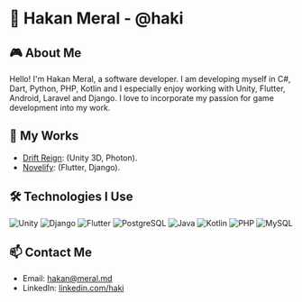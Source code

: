 # 👾 Hakan Meral - @haki

## 🎮 About Me

Hello! I'm Hakan Meral, a software developer. I am developing myself in C#, Dart, Python, PHP, Kotlin and I especially enjoy working with Unity, Flutter, Android, Laravel and Django. I love to incorporate my passion for game development into my work.

## 🚀 My Works

- [Drift Reign](https://store.steampowered.com/app/2368220/Drift_Reign/): (Unity 3D, Photon).
- [Novelify](https://play.google.com/store/apps/details?id=de.belengroup.novelify): (Flutter, Django).
  
## 🛠 Technologies I Use

![Unity](https://img.shields.io/badge/Unity-000000?style=for-the-badge&logo=unity&logoColor=white)
![Django](https://img.shields.io/badge/Django-092E20?style=for-the-badge&logo=django&logoColor=white)
![Flutter](https://img.shields.io/badge/Flutter-02569B?style=for-the-badge&logo=flutter&logoColor=white)
![PostgreSQL](https://img.shields.io/badge/PostgreSQL-4169E1?style=for-the-badge&logo=postgresql&logoColor=white)
![Java](https://img.shields.io/badge/Java-ED8B00?style=for-the-badge&logo=java&logoColor=white)
![Kotlin](https://img.shields.io/badge/Kotlin-0095D5?style=for-the-badge&logo=kotlin&logoColor=white)
![PHP](https://img.shields.io/badge/PHP-777BB4?style=for-the-badge&logo=php&logoColor=white)
![MySQL](https://img.shields.io/badge/MySQL-4479A1?style=for-the-badge&logo=mysql&logoColor=white)

## 📫 Contact Me

- Email: [hakan@meral.md](mailto:hakan@meral.md)
- LinkedIn: [linkedin.com/haki](https://www.linkedin.com/in/haki)
